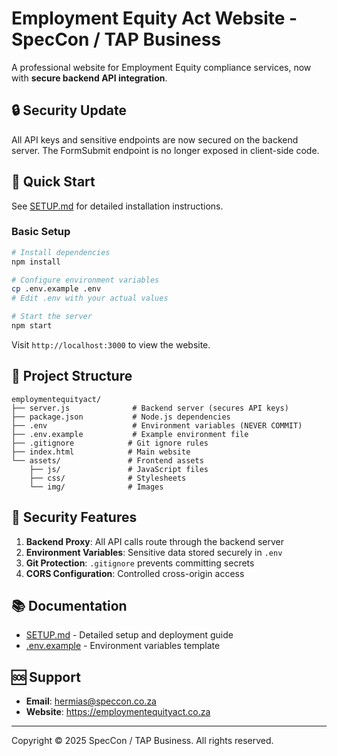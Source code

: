 # Employment Equity Act Website - SpecCon / TAP Business

A professional website for Employment Equity compliance services, now with **secure backend API integration**.

## 🔒 Security Update

All API keys and sensitive endpoints are now secured on the backend server. The FormSubmit endpoint is no longer exposed in client-side code.

## 🚀 Quick Start

See [SETUP.md](SETUP.md) for detailed installation instructions.

### Basic Setup

```bash
# Install dependencies
npm install

# Configure environment variables
cp .env.example .env
# Edit .env with your actual values

# Start the server
npm start
```

Visit `http://localhost:3000` to view the website.

## 📁 Project Structure

```
employmentequityact/
├── server.js              # Backend server (secures API keys)
├── package.json           # Node.js dependencies
├── .env                   # Environment variables (NEVER COMMIT)
├── .env.example           # Example environment file
├── .gitignore            # Git ignore rules
├── index.html            # Main website
└── assets/               # Frontend assets
    ├── js/               # JavaScript files
    ├── css/              # Stylesheets
    └── img/              # Images
```

## 🔐 Security Features

1. **Backend Proxy**: All API calls route through the backend server
2. **Environment Variables**: Sensitive data stored securely in `.env`
3. **Git Protection**: `.gitignore` prevents committing secrets
4. **CORS Configuration**: Controlled cross-origin access

## 📚 Documentation

- [SETUP.md](SETUP.md) - Detailed setup and deployment guide
- [.env.example](.env.example) - Environment variables template

## 🆘 Support

- **Email**: hermias@speccon.co.za
- **Website**: https://employmentequityact.co.za

---

Copyright © 2025 SpecCon / TAP Business. All rights reserved.
